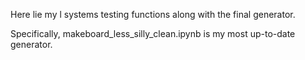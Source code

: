 Here lie my l systems testing functions along with the final generator.

Specifically, makeboard_less_silly_clean.ipynb is my most up-to-date generator.
